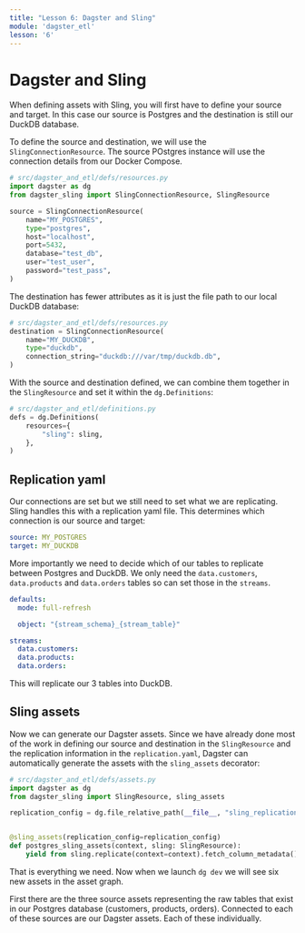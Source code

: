 ```yaml
---
title: "Lesson 6: Dagster and Sling"
module: 'dagster_etl'
lesson: '6'
---
```


# Dagster and Sling

When defining assets with Sling, you will first have to define your source and target. In this case our source is Postgres and the destination is still our DuckDB database.

To define the source and destination, we will use the `SlingConnectionResource`. The source POstgres instance will use the connection details from our Docker Compose.

```python
# src/dagster_and_etl/defs/resources.py
import dagster as dg
from dagster_sling import SlingConnectionResource, SlingResource

source = SlingConnectionResource(
    name="MY_POSTGRES",
    type="postgres",
    host="localhost",
    port=5432,
    database="test_db",
    user="test_user",
    password="test_pass",
)
```

The destination has fewer attributes as it is just the file path to our local DuckDB database:

```python
# src/dagster_and_etl/defs/resources.py
destination = SlingConnectionResource(
    name="MY_DUCKDB",
    type="duckdb",
    connection_string="duckdb:///var/tmp/duckdb.db",
)
```

With the source and destination defined, we can combine them together in the `SlingResource` and set it within the `dg.Definitions`:

```python
# src/dagster_and_etl/definitions.py
defs = dg.Definitions(
    resources={
        "sling": sling,
    },
)
```

## Replication yaml

Our connections are set but we still need to set what we are replicating. Sling handles this with a replication yaml file. This determines which connection is our source and target:

```yaml
source: MY_POSTGRES
target: MY_DUCKDB
```

More importantly we need to decide which of our tables to replicate between Postgres and DuckDB. We only need the `data.customers`, `data.products` and `data.orders` tables so can set those in the `streams`.

```yaml
defaults:
  mode: full-refresh

  object: "{stream_schema}_{stream_table}"

streams:
  data.customers:
  data.products:
  data.orders:
```

This will replicate our 3 tables into DuckDB.

## Sling assets

Now we can generate our Dagster assets. Since we have already done most of the work in defining our source and destination in the `SlingResource` and the replication information in the `replication.yaml`, Dagster can automatically generate the assets with the `sling_assets` decorator:


```python
# src/dagster_and_etl/defs/assets.py
import dagster as dg
from dagster_sling import SlingResource, sling_assets

replication_config = dg.file_relative_path(__file__, "sling_replication.yaml")


@sling_assets(replication_config=replication_config)
def postgres_sling_assets(context, sling: SlingResource):
    yield from sling.replicate(context=context).fetch_column_metadata()
```

That is everything we need. Now when we launch `dg dev` we will see six new assets in the asset graph.

First there are the three source assets representing the raw tables that exist in our Postgres database (customers, products, orders). Connected to each of these sources are our Dagster assets. Each of these individually.